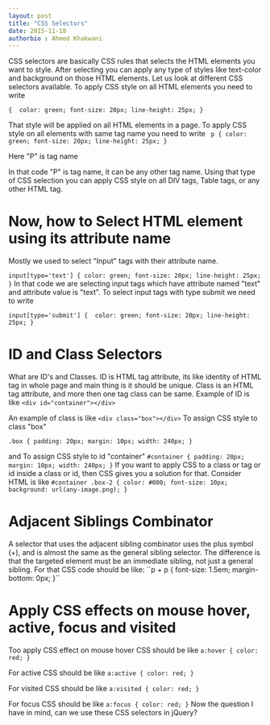 ```yaml
---
layout: post
title: "CSS Selectors"
date: 2015-11-18
authorbio : Ahmed Khakwani
---
```


CSS selectors are basically CSS rules that selects the HTML elements you want to style. After selecting you can apply any type of styles like text-color and background on those HTML elements. Let us look at different CSS selectors available.
To apply CSS style on all HTML elements you need to write

``{ 
color: green;
font-size: 20px;
line-height: 25px;
}``

That style will be applied on all HTML elements in a page. To apply CSS style on all elements with same tag name you need to write 
`` p {
color: green;
font-size: 20px;
line-height: 25px;
}``

Here "P" is tag name 

In that code "P" is tag name, it can be any other tag name. Using that type of CSS selection you can apply CSS style on all DIV tags, Table tags, or any other HTML tag.
<h1> Now, how to Select HTML element using its attribute name </h1> 

Mostly we used to select "Input" tags with their attribute name.

 
``input[type='text'] {
   	color: green;
font-size: 20px;
line-height: 25px;
}``
In that code we are selecting input tags which have attribute named "text" and attribute value is "text". To select input tags with type submit we need to write

``input[type='submit'] { 
color: green;
font-size: 20px;
line-height: 25px;
}``

<h1> ID and Class Selectors </h1>

What are ID's and Classes. ID is HTML tag attribute, its like identity of HTML tag in whole page and main thing is it should be unique. Class is an HTML tag attribute, and more then one tag class can be same. Example of ID is like 
``<div id="container"></div> ``

An example of class is like 
``<div class="box"></div>``
To assign CSS style to class "box" 

``.box {
   	padding: 20px;
 	margin: 10px;
	width: 240px;
	}``
	
and To assign CSS style to id "container"
``#container {
   	padding: 20px;
   	margin: 10px;
   	width: 240px;
	}``
If you want to apply CSS to a class or tag or id inside a class or id, then CSS gives you a solution for that. Consider HTML is like 
``#container .box-2 {
	color: #000;
	font-size: 10px;
	background: url(any-image.png);
	}``
	
<h1> Adjacent Siblings Combinator </h1>
A selector that uses the adjacent sibling combinator uses the plus symbol (+), and is almost the same as the general sibling selector. The difference is that the targeted element must be an immediate sibling, not just a general sibling. For that  CSS code should be like: 
``p + p {
   font-size: 1.5em;
   margin-bottom: 0px;
}``

<h1> Apply CSS effects on mouse hover, active, focus and visited </h1>

Too apply CSS effect on mouse hover CSS should be like 
``a:hover {
	color: red;
	}``
	
For active CSS should be like
``a:active {
	color: red;
	}``
	
For visited CSS should be like 
``a:visited {
	color: red;
	}``	

For focus CSS should be like
``a:focus {
	color: red;
	}``
Now the question I have in mind, can we use these CSS selectors in jQuery? 
